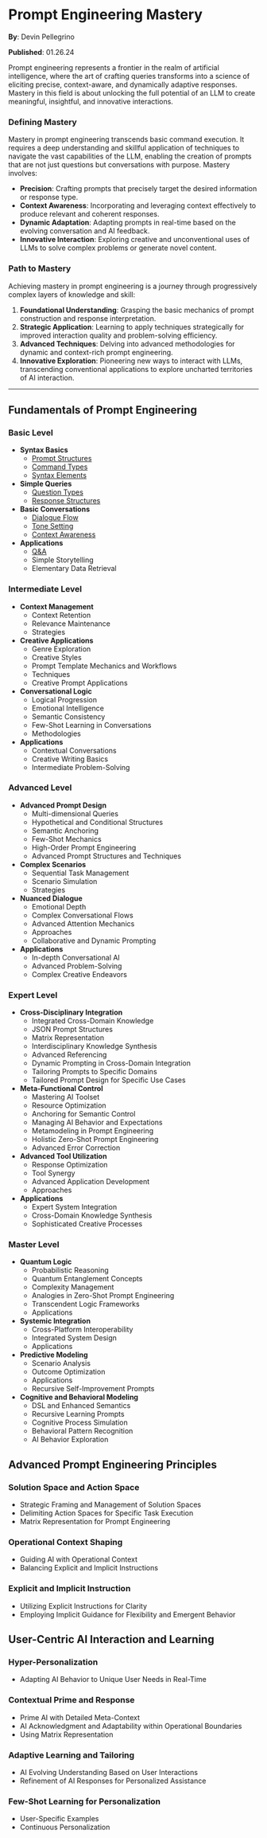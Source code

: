 # Prompt Engineering Mastery

**By**: Devin Pellegrino

**Published**: 01.26.24

Prompt engineering represents a frontier in the realm of artificial intelligence, where the art of crafting queries transforms into a science of eliciting precise, context-aware, and dynamically adaptive responses. Mastery in this field is about unlocking the full potential of an LLM to create meaningful, insightful, and innovative interactions.

### Defining Mastery

Mastery in prompt engineering transcends basic command execution. It requires a deep understanding and skillful application of techniques to navigate the vast capabilities of the LLM, enabling the creation of prompts that are not just questions but conversations with purpose. Mastery involves:

- **Precision**: Crafting prompts that precisely target the desired information or response type.
- **Context Awareness**: Incorporating and leveraging context effectively to produce relevant and coherent responses.
- **Dynamic Adaptation**: Adapting prompts in real-time based on the evolving conversation and AI feedback.
- **Innovative Interaction**: Exploring creative and unconventional uses of LLMs to solve complex problems or generate novel content.

### Path to Mastery

Achieving mastery in prompt engineering is a journey through progressively complex layers of knowledge and skill:

1. **Foundational Understanding**: Grasping the basic mechanics of prompt construction and response interpretation.
2. **Strategic Application**: Learning to apply techniques strategically for improved interaction quality and problem-solving efficiency.
3. **Advanced Techniques**: Delving into advanced methodologies for dynamic and context-rich prompt engineering.
4. **Innovative Exploration**: Pioneering new ways to interact with LLMs, transcending conventional applications to explore uncharted territories of AI interaction.

---

## **Fundamentals of Prompt Engineering**

### **Basic Level**

- **Syntax Basics**
    - [Prompt Structures](https://github.com/nerority/Prompt-Engineering-Mastery/wiki/B1.1-%E2%80%90-Prompt-Structures)
    - [Command Types](https://github.com/nerority/Prompt-Engineering-Mastery/wiki/B1.2-%E2%80%90-Command-Types)
    - [Syntax Elements](https://github.com/nerority/Prompt-Engineering-Mastery/wiki/B1.3-%E2%80%90-Syntax-Elements)
- **Simple Queries**
    - [Question Types](https://github.com/nerority/Prompt-Engineering-Mastery/wiki/B2.1-%E2%80%90-Question-Types)
    - [Response Structures](https://github.com/nerority/Prompt-Engineering-Mastery/wiki/B2.2-%E2%80%90-Response-Structures)
- **Basic Conversations**
    - [Dialogue Flow](https://github.com/nerority/Prompt-Engineering-Mastery/wiki/B3.1-%E2%80%90-Dialogue-Flow)
    - [Tone Setting](https://github.com/nerority/Prompt-Engineering-Mastery/wiki/B3.2-%E2%80%90-Tone-Setting)
    - [Context Awareness](https://github.com/nerority/Prompt-Engineering-Mastery/wiki/B3.3-%E2%80%90-Context-Awareness)
- **Applications**
    - [Q&A](https://github.com/nerority/Prompt-Engineering-Mastery/wiki/B4.1-%E2%80%90-Q&A)
    - Simple Storytelling
    - Elementary Data Retrieval

### **Intermediate Level**

- **Context Management**
    - Context Retention
    - Relevance Maintenance
    - Strategies
- **Creative Applications**
    - Genre Exploration
    - Creative Styles
    - Prompt Template Mechanics and Workflows
    - Techniques
    - Creative Prompt Applications
- **Conversational Logic**
    - Logical Progression
    - Emotional Intelligence
    - Semantic Consistency
    - Few-Shot Learning in Conversations
    - Methodologies
- **Applications**
    - Contextual Conversations
    - Creative Writing Basics
    - Intermediate Problem-Solving

### **Advanced Level**

- **Advanced Prompt Design**
    - Multi-dimensional Queries
    - Hypothetical and Conditional Structures
    - Semantic Anchoring
    - Few-Shot Mechanics
    - High-Order Prompt Engineering
    - Advanced Prompt Structures and Techniques
- **Complex Scenarios**
    - Sequential Task Management
    - Scenario Simulation
    - Strategies
- **Nuanced Dialogue**
    - Emotional Depth
    - Complex Conversational Flows
    - Advanced Attention Mechanics
    - Approaches
    - Collaborative and Dynamic Prompting
- **Applications**
    - In-depth Conversational AI
    - Advanced Problem-Solving
    - Complex Creative Endeavors

### **Expert Level**

- **Cross-Disciplinary Integration**
    - Integrated Cross-Domain Knowledge
    - JSON Prompt Structures
    - Matrix Representation
    - Interdisciplinary Knowledge Synthesis
    - Advanced Referencing
    - Dynamic Prompting in Cross-Domain Integration
    - Tailoring Prompts to Specific Domains
    - Tailored Prompt Design for Specific Use Cases
- **Meta-Functional Control**
    - Mastering AI Toolset
    - Resource Optimization
    - Anchoring for Semantic Control
    - Managing AI Behavior and Expectations
    - Metamodeling in Prompt Engineering
    - Holistic Zero-Shot Prompt Engineering
    - Advanced Error Correction
- **Advanced Tool Utilization**
    - Response Optimization
    - Tool Synergy
    - Advanced Application Development
    - Approaches
- **Applications**
    - Expert System Integration
    - Cross-Domain Knowledge Synthesis
    - Sophisticated Creative Processes

### **Master Level**

- **Quantum Logic**
    - Probabilistic Reasoning
    - Quantum Entanglement Concepts
    - Complexity Management
    - Analogies in Zero-Shot Prompt Engineering
    - Transcendent Logic Frameworks
    - Applications
- **Systemic Integration**
    - Cross-Platform Interoperability
    - Integrated System Design
    - Applications
- **Predictive Modeling**
    - Scenario Analysis
    - Outcome Optimization
    - Applications
    - Recursive Self-Improvement Prompts
- **Cognitive and Behavioral Modeling**
    - DSL and Enhanced Semantics
    - Recursive Learning Prompts
    - Cognitive Process Simulation
    - Behavioral Pattern Recognition
    - AI Behavior Exploration

## **Advanced Prompt Engineering Principles**

### Solution Space and Action Space

- Strategic Framing and Management of Solution Spaces
- Delimiting Action Spaces for Specific Task Execution
- Matrix Representation for Prompt Engineering

### Operational Context Shaping

- Guiding AI with Operational Context
- Balancing Explicit and Implicit Instructions

### Explicit and Implicit Instruction

- Utilizing Explicit Instructions for Clarity
- Employing Implicit Guidance for Flexibility and Emergent Behavior

## **User-Centric AI Interaction and Learning**

### Hyper-Personalization

- Adapting AI Behavior to Unique User Needs in Real-Time

### Contextual Prime and Response

- Prime AI with Detailed Meta-Context
- AI Acknowledgment and Adaptability within Operational Boundaries
- Using Matrix Representation

### Adaptive Learning and Tailoring

- AI Evolving Understanding Based on User Interactions
- Refinement of AI Responses for Personalized Assistance

### Few-Shot Learning for Personalization

- User-Specific Examples
- Continuous Personalization
